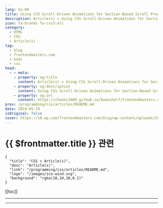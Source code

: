 ```yaml
---
lang: ko-KR
title: Using CSS Scroll-Driven Animations for Section-Based Scroll Progress Indicators
description: Article(s) > Using CSS Scroll-Driven Animations for Section-Based Scroll Progress Indicators
icon: fa-brands fa-css3-alt
category: 
  - HTML
  - CSS
  - Article(s)
tag: 
  - blog
  - frontendmasters.com
  - html
  - css
head:
  - - meta:
    - property: og:title
      content: Article(s) > Using CSS Scroll-Driven Animations for Section-Based Scroll Progress Indicators
    - property: og:description
      content: Using CSS Scroll-Driven Animations for Section-Based Scroll Progress Indicators
    - property: og:url
      content: https://chanhi2000.github.io/bookshelf/frontendmasters.com/using-css-scroll-driven-animations-for-section-based-scroll-progress-indicators.html
prev: /programming/css/articles/README.md
date: 2024-05-10
isOriginal: false
cover: https://i0.wp.com/frontendmasters.com/blog/wp-content/uploads/2024/05/image.png?resize=1024%2C585&ssl=1
---
```


# {{ $frontmatter.title }} 관련

```component VPCard
{
  "title": "CSS > Article(s)",
  "desc": "Article(s)",
  "link": "/programming/css/articles/README.md",
  "logo": "/images/ico-wind.svg",
  "background": "rgba(10,10,10,0.2)"
}
```

[[toc]]

---

<SiteInfo
  name="Using CSS Scroll-Driven Animations for Section-Based Scroll Progress Indicators"
  desc="A scroll progress indicator is a pretty straightforward thing to build with a scroll()-style scroll-driven animation. But here, we'll build indicators for each section of a page using the view() style."
  url="https://frontendmasters.com/news/using-css-scroll-driven-animations-for-section-based-scroll-progress-indicators/"
  logo="https://frontendmasters.com/favicon.ico"
  preview="https://i0.wp.com/frontendmasters.com/blog/wp-content/uploads/2024/05/image.png?resize=1024%2C585&ssl=1"/>

<!-- TODO: 작성 -->

---

<TagLinks />